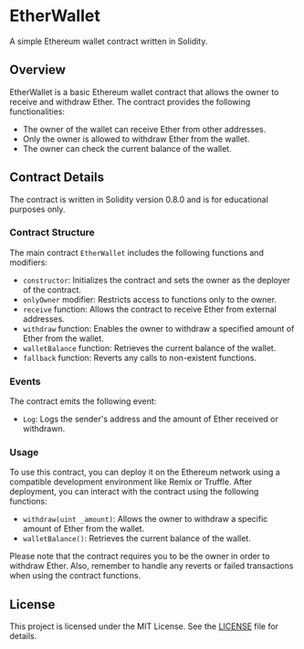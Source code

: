 # EtherWallet

A simple Ethereum wallet contract written in Solidity.

## Overview

EtherWallet is a basic Ethereum wallet contract that allows the owner to receive and withdraw Ether. The contract provides the following functionalities:

- The owner of the wallet can receive Ether from other addresses.
- Only the owner is allowed to withdraw Ether from the wallet.
- The owner can check the current balance of the wallet.

## Contract Details

The contract is written in Solidity version 0.8.0 and is for educational purposes only.

### Contract Structure

The main contract `EtherWallet` includes the following functions and modifiers:

- `constructor`: Initializes the contract and sets the owner as the deployer of the contract.
- `onlyOwner` modifier: Restricts access to functions only to the owner.
- `receive` function: Allows the contract to receive Ether from external addresses.
- `withdraw` function: Enables the owner to withdraw a specified amount of Ether from the wallet.
- `walletBalance` function: Retrieves the current balance of the wallet.
- `fallback` function: Reverts any calls to non-existent functions.

### Events

The contract emits the following event:

- `Log`: Logs the sender's address and the amount of Ether received or withdrawn.

### Usage

To use this contract, you can deploy it on the Ethereum network using a compatible development environment like Remix or Truffle. After deployment, you can interact with the contract using the following functions:

- `withdraw(uint _amount)`: Allows the owner to withdraw a specific amount of Ether from the wallet.
- `walletBalance()`: Retrieves the current balance of the wallet.

Please note that the contract requires you to be the owner in order to withdraw Ether. Also, remember to handle any reverts or failed transactions when using the contract functions.

## License

This project is licensed under the MIT License. See the [LICENSE](LICENSE) file for details.
